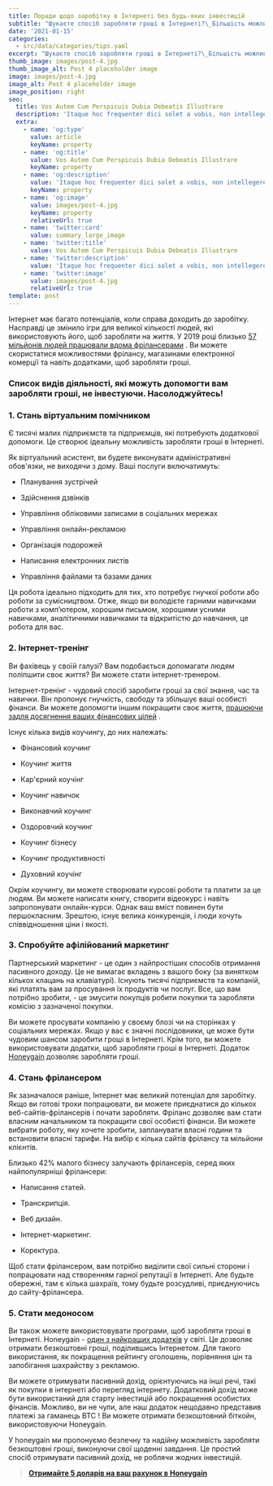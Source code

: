 ```yaml
---
title: Поради щодо заробітку в Інтернеті без будь-яких інвестицій
subtitle: "Шукаєте спосіб заробляти гроші в Інтернеті?\_Більшість можливостей заробляння грошей часто вимагають значних інвестицій. Однак інтернет відкрив можливості, які з вашого боку не так великих інвестицій."
date: '2021-01-15'
categories:
  - src/data/categories/tips.yaml
excerpt: "Шукаєте спосіб заробляти гроші в Інтернеті?\_Більшість можливостей заробляння грошей часто вимагають значних інвестицій. Однак інтернет відкрив можливості, які з вашого боку не так великих інвестицій."
thumb_image: images/post-4.jpg
thumb_image_alt: Post 4 placeholder image
image: images/post-4.jpg
image_alt: Post 4 placeholder image
image_position: right
seo:
  title: Vos Autem Cum Perspicuis Dubia Debeatis Illustrare
  description: 'Itaque hoc frequenter dici solet a vobis, non intellegere nos'
  extra:
    - name: 'og:type'
      value: article
      keyName: property
    - name: 'og:title'
      value: Vos Autem Cum Perspicuis Dubia Debeatis Illustrare
      keyName: property
    - name: 'og:description'
      value: 'Itaque hoc frequenter dici solet a vobis, non intellegere nos'
      keyName: property
    - name: 'og:image'
      value: images/post-4.jpg
      keyName: property
      relativeUrl: true
    - name: 'twitter:card'
      value: summary_large_image
    - name: 'twitter:title'
      value: Vos Autem Cum Perspicuis Dubia Debeatis Illustrare
    - name: 'twitter:description'
      value: 'Itaque hoc frequenter dici solet a vobis, non intellegere nos'
    - name: 'twitter:image'
      value: images/post-4.jpg
      relativeUrl: true
template: post
---
```

Інтернет має багато потенціалів, коли справа доходить до заробітку. Насправді це змінило ігри для великої кількості людей, які використовують його, щоб заробляти на життя. У 2019 році близько [57 мільйонів людей працювали вдома фрілансерами](https://ddiy.co/freelance-statistics/) . Ви можете скористатися можливостями фрілансу, магазинами електронної комерції та навіть додатками, щоб заробляти гроші.

### Список видів діяльності, які можуть допомогти вам заробляти гроші, не інвестуючи. Насолоджуйтесь!

### **1. Стань віртуальним помічником**

Є тисячі малих підприємств та підприємців, які потребують додаткової допомоги. Це створює ідеальну можливість заробляти гроші в Інтернеті.

Як віртуальний асистент, ви будете виконувати адміністративні обов'язки, не виходячи з дому. Ваші послуги включатимуть:

*   Планування зустрічей

*   Здійснення дзвінків

*   Управління обліковими записами в соціальних мережах

*   Управління онлайн-рекламою

*   Організація подорожей

*   Написання електронних листів

*   Управління файлами та базами даних

Ця робота ідеально підходить для тих, хто потребує гнучкої роботи або роботи за сумісництвом. Отже, якщо ви володієте гарними навичками роботи з комп’ютером, хорошим письмом, хорошими усними навичками, аналітичними навичками та відкритістю до навчання, це робота для вас.

### **2. Інтернет-тренінг**

Ви фахівець у своїй галузі? Вам подобається допомагати людям поліпшити своє життя? Ви можете стати інтернет-тренером.

Інтернет-тренінг - чудовий спосіб заробити гроші за свої знання, час та навички. Він пропонує гнучкість, свободу та збільшує ваші особисті фінанси. Ви можете допомогти іншим покращити своє життя, [працюючи задля досягнення ваших фінансових цілей](http://bit.ly/3bvbbwy) .

Існує кілька видів коучингу, до них належать:

*   Фінансовий коучинг

*   Коучинг життя

*   Кар'єрний коучінг

*   Коучинг навичок

*   Виконавчий коучинг

*   Оздоровчий коучинг

*   Коучинг бізнесу

*   Коучинг продуктивності

*   Духовний коучінг

Окрім коучингу, ви можете створювати курсові роботи та платити за це людям. Ви можете написати книгу, створити відеокурс і навіть запропонувати онлайн-курси. Однак ваш вміст повинен бути першокласним. Зрештою, існує велика конкуренція, і люди хочуть співвідношення ціни і якості.

### **3. Спробуйте афілійований маркетинг**

Партнерський маркетинг - це один з найпростіших способів отримання пасивного доходу. Це не вимагає вкладень з вашого боку (за винятком кількох клацань на клавіатурі). Існують тисячі підприємств та компаній, які платять вам за просування їх продуктів чи послуг. Все, що вам потрібно зробити, - це змусити покупців робити покупки та заробляти комісію з зазначеної покупки.

Ви можете просувати компанію у своєму блозі чи на сторінках у соціальних мережах. Якщо у вас є значні послідовники, це може бути чудовим шансом заробити гроші в Інтернеті. Крім того, ви можете використовувати додатки, щоб заробляти гроші в Інтернеті. Додаток [Honeygain](http://bit.ly/3bvbbwy) дозволяє заробляти гроші.

### **4. Стань фрілансером**

Як зазначалося раніше, Інтернет має великий потенціал для заробітку. Якщо ви готові трохи попрацювати, ви можете приєднатися до кількох веб-сайтів-фрілансерів і почати заробляти. Фріланс дозволяє вам стати власним начальником та покращити свої особисті фінанси. Ви можете вибрати роботу, яку хочете зробити, запланувати власні години та встановити власні тарифи. На вибір є кілька сайтів фрілансу та мільйони клієнтів.

Близько 42% малого бізнесу залучають фрілансерів, серед яких найпопулярніші фрілансери:

*   Написання статей.

*   Транскрипція.

*   Веб дизайн.

*   Інтернет-маркетинг.

*   Коректура.

Щоб стати фрілансером, вам потрібно виділити свої сильні сторони і попрацювати над створенням гарної репутації в Інтернеті. Але будьте обережні, там є кілька шахраїв, тому будьте розсудливі, приєднуючись до сайту-фрілансера.

### **5. Стати медоносом**

Ви також можете використовувати програми, щоб заробляти гроші в Інтернеті. Honeygain - [один з найкращих додатків](http://bit.ly/3bvbbwy)  у світі. Це дозволяє отримати безкоштовні гроші, поділившись Інтернетом. Для такого використання, як покращення рейтингу оголошень, порівняння цін та запобігання шахрайству з рекламою.

Ви можете отримувати пасивний дохід, орієнтуючись на інші речі, такі як покупки в інтернеті або перегляд інтернету. Додатковий дохід може бути використаний для старту інвестицій або покращення особистих фінансів. Можливо, ви не чули, але наш додаток нещодавно представив платежі за гаманець BTC ! Ви можете отримати безкоштовний біткойн, використовуючи Honeygain.

У honeygain ми пропонуємо безпечну та надійну можливість заробляти безкоштовні гроші, виконуючи свої щоденні завдання. Це простий спосіб отримувати пасивний дохід, не роблячи жодних інвестицій.

> [**Отримайте 5 доларів на ваш рахунок в  Honeygain**](http://bit.ly/3bvbbwy)

